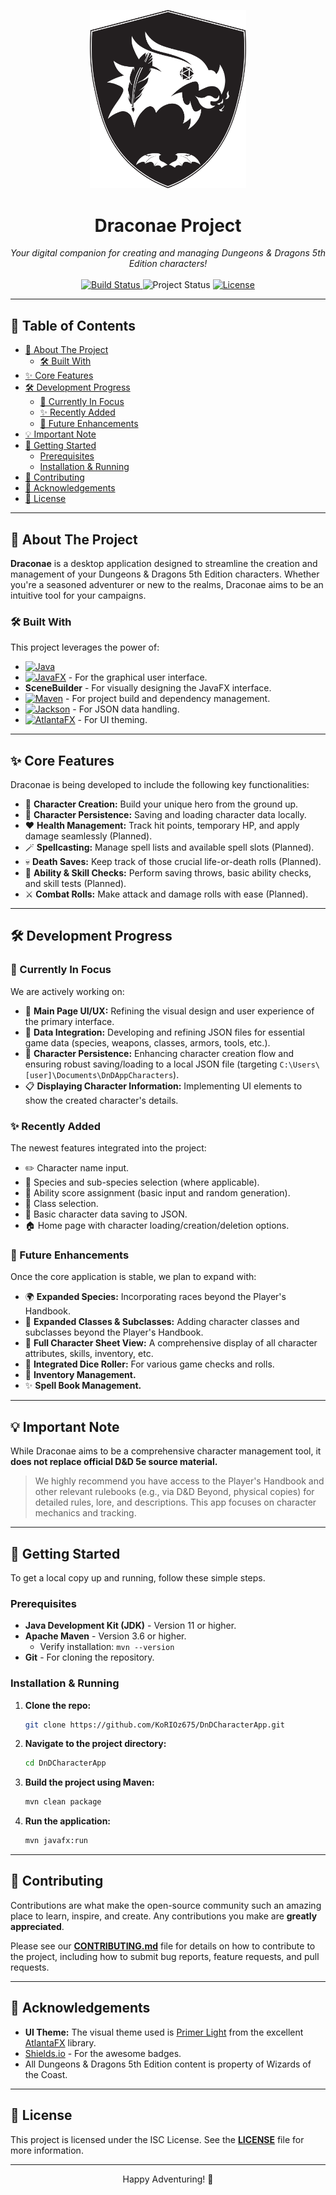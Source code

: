 <p align="center">
  <img src="src/main/resources/com/nightbreeze/images/logo-DnDCharacterApp.svg" width="250" alt="Draconae Project Logo">
</p>

<h1 align="center">Draconae Project</h1>

<p align="center">
  <em>Your digital companion for creating and managing Dungeons & Dragons 5th Edition characters!</em>
  <br><br>
  <a href="https://github.com/KoRIOz675/DnDCharacterApp/actions">
    <img src="https://img.shields.io/github/actions/workflow/status/KoRIOz675/DnDCharacterApp/maven.yml?style=for-the-badge&branch=main" alt="Build Status">
  </a>
  <img src="https://img.shields.io/badge/status-in%20development-blue?style=for-the-badge" alt="Project Status">
  <a href="LICENSE">
    <img src="https://img.shields.io/github/license/KoRIOz675/DnDCharacterApp?style=for-the-badge" alt="License">
  </a>
  <!-- You can add more badges like Java version, JavaFX version, last commit, etc. -->
</p>

---

## 📜 Table of Contents

- [📖 About The Project](#-about-the-project)
    - [🛠️ Built With](#️-built-with)
- [✨ Core Features](#-core-features)
- [🛠️ Development Progress](#️-development-progress)
    - [🚧 Currently In Focus](#-currently-in-focus)
    - [✨ Recently Added](#-recently-added)
    - [🚀 Future Enhancements](#-future-enhancements)
- [💡 Important Note](#-important-note)
- [🏁 Getting Started](#-getting-started)
    - [Prerequisites](#prerequisites)
    - [Installation & Running](#installation--running)
- [🤝 Contributing](#-contributing)
- [🙏 Acknowledgements](#-acknowledgements)
- [📄 License](#-license)

---

## 📖 About The Project

**Draconae** is a desktop application designed to streamline the creation and management of your Dungeons & Dragons 5th Edition characters. Whether you're a seasoned adventurer or new to the realms, Draconae aims to be an intuitive tool for your campaigns.

### 🛠️ Built With

This project leverages the power of:

*   [![Java](https://img.shields.io/badge/Java%2011+-ED8B00?style=for-the-badge&logo=openjdk&logoColor=white)](https://www.java.com)
*   [![JavaFX](https://img.shields.io/badge/JavaFX%2023-007396?style=for-the-badge&logo=java&logoColor=white)](https://openjfx.io/) - For the graphical user interface.
*   **SceneBuilder** - For visually designing the JavaFX interface.
*   [![Maven](https://img.shields.io/badge/Maven-C71A36?style=for-the-badge&logo=apachemaven&logoColor=white)](https://maven.apache.org/) - For project build and dependency management.
*   [![Jackson](https://img.shields.io/badge/Jackson-E0234E?style=for-the-badge&logo=json&logoColor=white)](https://github.com/FasterXML/jackson) - For JSON data handling.
*   [![AtlantaFX](https://img.shields.io/badge/AtlantaFX-1F78D1?style=for-the-badge)](https://mkpaz.github.io/atlantafx/) - For UI theming.

---

## ✨ Core Features

Draconae is being developed to include the following key functionalities:

*   👤 **Character Creation:** Build your unique hero from the ground up.
*   💾 **Character Persistence:** Saving and loading character data locally.
*   ❤️ **Health Management:** Track hit points, temporary HP, and apply damage seamlessly (Planned).
*   🪄 **Spellcasting:** Manage spell lists and available spell slots (Planned).
*   💀 **Death Saves:** Keep track of those crucial life-or-death rolls (Planned).
*   🎲 **Ability & Skill Checks:** Perform saving throws, basic ability checks, and skill tests (Planned).
*   ⚔️ **Combat Rolls:** Make attack and damage rolls with ease (Planned).

---

## 🛠️ Development Progress

### 🚧 Currently In Focus

We are actively working on:

*   🎨 **Main Page UI/UX:** Refining the visual design and user experience of the primary interface.
*   📄 **Data Integration:** Developing and refining JSON files for essential game data (species, weapons, classes, armors, tools, etc.).
*   💾 **Character Persistence:** Enhancing character creation flow and ensuring robust saving/loading to a local JSON file (targeting `C:\Users\[user]\Documents\DnDAppCharacters`).
*   📋 **Displaying Character Information:** Implementing UI elements to show the created character's details.

### ✨ Recently Added

The newest features integrated into the project:

*   ✏️ Character name input.
*   🧬 Species and sub-species selection (where applicable).
*   💪 Ability score assignment (basic input and random generation).
*   🧙 Class selection.
*   💾 Basic character data saving to JSON.
*   🏠 Home page with character loading/creation/deletion options.

### 🚀 Future Enhancements

Once the core application is stable, we plan to expand with:

*   🌍 **Expanded Species:** Incorporating races beyond the Player's Handbook.
*   🧙 **Expanded Classes & Subclasses:** Adding character classes and subclasses beyond the Player's Handbook.
*   📜 **Full Character Sheet View:** A comprehensive display of all character attributes, skills, inventory, etc.
*   🎲 **Integrated Dice Roller:** For various game checks and rolls.
*   📝 **Inventory Management.**
*   ✨ **Spell Book Management.**

---

## 💡 Important Note

While Draconae aims to be a comprehensive character management tool, it **does not replace official D&D 5e source material.**

> We highly recommend you have access to the Player's Handbook and other relevant rulebooks (e.g., via D&D Beyond, physical copies) for detailed rules, lore, and descriptions. This app focuses on character mechanics and tracking.

---

## 🏁 Getting Started

To get a local copy up and running, follow these simple steps.

### Prerequisites

*   **Java Development Kit (JDK)** - Version 11 or higher.
*   **Apache Maven** - Version 3.6 or higher.
    *   Verify installation: `mvn --version`
*   **Git** - For cloning the repository.

### Installation & Running

1.  **Clone the repo:**
    ```bash
    git clone https://github.com/KoRIOz675/DnDCharacterApp.git
    ```
2.  **Navigate to the project directory:**
    ```bash
    cd DnDCharacterApp
    ```
3.  **Build the project using Maven:**
    ```bash
    mvn clean package
    ```
4.  **Run the application:**
    ```bash
    mvn javafx:run
    ```

---

## 🤝 Contributing

Contributions are what make the open-source community such an amazing place to learn, inspire, and create. Any contributions you make are **greatly appreciated**.

Please see our [**CONTRIBUTING.md**](CONTRIBUTING.md) file for details on how to contribute to the project, including how to submit bug reports, feature requests, and pull requests.

---

## 🙏 Acknowledgements

*   **UI Theme:** The visual theme used is [Primer Light](https://mkpaz.github.io/atlantafx/) from the excellent [AtlantaFX](https://mkpaz.github.io/atlantafx/) library.
*   [Shields.io](https://shields.io/) - For the awesome badges.
*   All Dungeons & Dragons 5th Edition content is property of Wizards of the Coast.

---

## 📄 License

This project is licensed under the ISC License. See the [**LICENSE**](LICENSE) file for more information.

---

<p align="center">
  Happy Adventuring! 🐉
</p>
